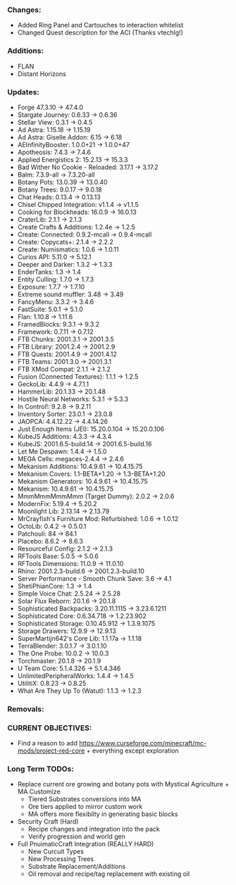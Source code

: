 ### Changes:
- Added Ring Panel and Cartouches to interaction whitelist
- Changed Quest description for the ACI (Thanks vtechlg!)

### Additions:
- FLAN
- Distant Horizons

### Updates:
- Forge 47.3.10 -> 47.4.0
- Stargate Journey: 0.6.33 -> 0.6.36
- Stellar View: 0.3.1 -> 0.4.5
- Ad Astra: 1.15.18 -> 1.15.19
- Ad Astra: Giselle Addon: 6.15 -> 6.18
- AEInfinityBooster: 1.0.0+21 -> 1.0.0+47
- Apotheosis: 7.4.3 -> 7.4.6
- Applied Energistics 2: 15.2.13 -> 15.3.3
- Bad Wither No Cookie - Reloaded: 3.17.1 -> 3.17.2
- Balm: 7.3.9-all -> 7.3.20-all
- Botany Pots: 13.0.39 -> 13.0.40
- Botany Trees: 9.0.17 -> 9.0.18
- Chat Heads: 0.13.4 -> 0.13.13
- Chisel Chipped Integration: v1.1.4 -> v1.1.5
- Cooking for Blockheads: 16.0.9 -> 16.0.13
- CraterLib: 2.1.1 -> 2.1.3
- Create Crafts & Additions: 1.2.4e -> 1.2.5
- Create: Connected: 0.9.2-mcall -> 0.9.4-mcall
- Create: Copycats+: 2.1.4 -> 2.2.2
- Create: Numismatics: 1.0.6 -> 1.0.11
- Curios API: 5.11.0 -> 5.12.1
- Deeper and Darker: 1.3.2 -> 1.3.3
- EnderTanks: 1.3 -> 1.4
- Entity Culling: 1.7.0 -> 1.7.3
- Exposure: 1.7.7 -> 1.7.10
- Extreme sound muffler: 3.48 -> 3.49
- FancyMenu: 3.3.2 -> 3.4.6
- FastSuite: 5.0.1 -> 5.1.0
- Flan: 1.10.8 -> 1.11.6
- FramedBlocks: 9.3.1 -> 9.3.2
- Framework: 0.7.11 -> 0.7.12
- FTB Chunks: 2001.3.1 -> 2001.3.5
- FTB Library: 2001.2.4 -> 2001.2.9
- FTB Quests: 2001.4.9 -> 2001.4.12
- FTB Teams: 2001.3.0 -> 2001.3.1
- FTB XMod Compat: 2.1.1 -> 2.1.2
- Fusion (Connected Textures): 1.1.1 -> 1.2.5
- GeckoLib: 4.4.9 -> 4.7.1.1
- HammerLib: 20.1.33 -> 20.1.48
- Hostile Neural Networks: 5.3.1 -> 5.3.3
- In Control!: 9.2.8 -> 9.2.11
- Inventory Sorter: 23.0.1 -> 23.0.8
- JAOPCA: 4.4.12.22 -> 4.4.14.26
- Just Enough Items (JEI): 15.20.0.104 -> 15.20.0.106
- KubeJS Additions: 4.3.3 -> 4.3.4
- KubeJS: 2001.6.5-build.14 -> 2001.6.5-build.16
- Let Me Despawn: 1.4.4 -> 1.5.0
- MEGA Cells: megaces-2.4.4 -> 2.4.6
- Mekanism Additions: 10.4.9.61 -> 10.4.15.75
- Mekanism Covers: 1.1-BETA+1.20 -> 1.3-BETA+1.20
- Mekanism Generators: 10.4.9.61 -> 10.4.15.75
- Mekanism: 10.4.9.61 -> 10.4.15.75
- MmmMmmMmmMmm (Target Dummy): 2.0.2 -> 2.0.6
- ModernFix: 5.19.4 -> 5.20.2
- Moonlight Lib: 2.13.14 -> 2.13.79
- MrCrayfish's Furniture Mod: Refurbished: 1.0.6 -> 1.0.12
- OctoLib: 0.4.2 -> 0.5.0.1
- Patchouli: 84 -> 84.1
- Placebo: 8.6.2 -> 8.6.3
- Resourceful Config: 2.1.2 -> 2.1.3
- RFTools Base: 5.0.5 -> 5.0.6
- RFTools Dimensions: 11.0.9 -> 11.0.10
- Rhino: 2001.2.3-build.6 -> 2001.2.3-build.10
- Server Performance - Smooth Chunk Save: 3.6 -> 4.1
- ShetiPhianCore: 1.3 -> 1.4
- Simple Voice Chat: 2.5.24 -> 2.5.28
- Solar Flux Reborn: 20.1.6 -> 20.1.8
- Sophisticated Backpacks: 3.20.11.1115 -> 3.23.6.1211
- Sophisticated Core: 0.6.34.718 -> 1.2.23.902
- Sophisticated Storage: 0.10.45.912 -> 1.3.9.1075
- Storage Drawers: 12.9.9 -> 12.9.13
- SuperMartijn642's Core Lib: 1.1.17a -> 1.1.18
- TerraBlender: 3.0.1.7 -> 3.0.1.10
- The One Probe: 10.0.2 -> 10.0.3
- Torchmaster: 20.1.8 -> 20.1.9
- U Team Core: 5.1.4.326 -> 5.1.4.346
- UnlimitedPeripheralWorks: 1.4.4 -> 1.4.5
- UtilitiX: 0.8.23 -> 0.8.25
- What Are They Up To (Watut): 1.1.3 -> 1.2.3

### Removals:

### CURRENT OBJECTIVES:
- Find a reason to add https://www.curseforge.com/minecraft/mc-mods/project-red-core + everything except exploration

### Long Term TODOs:
- Replace current ore growing and botany pots with Mystical Agriculture + MA Customize
  - Tiered Substrates conversions into MA
  - Ore tiers applied to mirror custom work
  - MA offers more flexibilty in generating basic blocks
- Security Craft (Hard)
  - Recipe changes and integration into the pack
  - Verify progression and world gen
- Full PnuimaticCraft Integration (REALLY HARD)
  - New Curcuit Types
  - New Processing Trees
  - Substrate Replacement/Additions
  - Oil removal and recipe/tag replacement with existing oil
